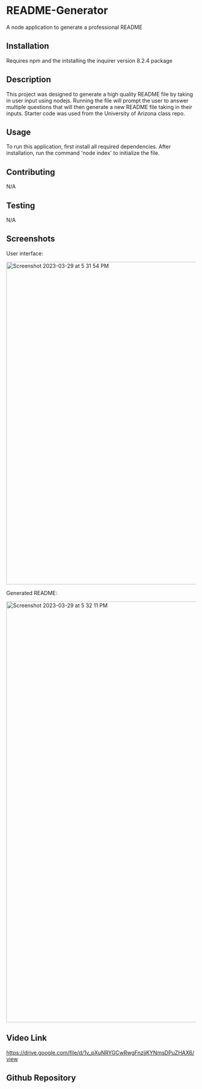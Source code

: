 # README-Generator
A node application to generate a professional README

## Installation
Requires npm and the intstalling the inquirer version 8.2.4 package

## Description
This project was designed to generate a high quality README file by taking in user input using nodejs. Running the file will prompt the user
to answer multiple questions that will then generate a new README file taking in their inputs. Starter code was used from the University of Arizona class repo. 

## Usage
To run this application, first install all required dependencies. After installation, run the command 'node index' to initialize the file.

## Contributing
N/A

## Testing

N/A

## Screenshots

User interface:

<img width="857" alt="Screenshot 2023-03-29 at 5 31 54 PM" src="https://user-images.githubusercontent.com/104536533/228699497-8ab4a636-a8d1-4a8e-9956-c6bff4608a02.png">

Generated README:

<img width="1118" alt="Screenshot 2023-03-29 at 5 32 11 PM" src="https://user-images.githubusercontent.com/104536533/228699556-33a13566-6c5b-4803-ac6c-fedecdf8d41b.png">

## Video Link

https://drive.google.com/file/d/1v_pXuNRYGCwRwgFnzjjKYNmsDPuZHAX6/view

## Github Repository
